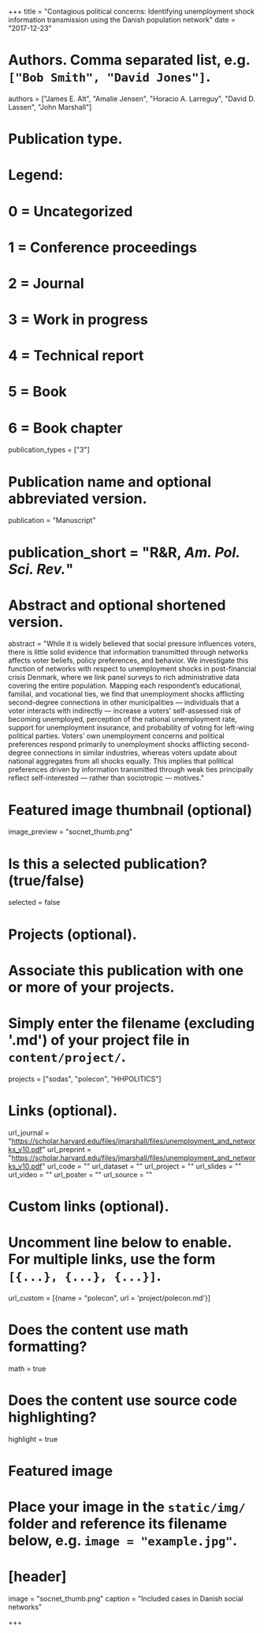 +++
title = "Contagious political concerns: Identifying unemployment shock information transmission using the Danish population network"
date = "2017-12-23"

# Authors. Comma separated list, e.g. `["Bob Smith", "David Jones"]`.
authors = ["James E. Alt", "Amalie Jensen", "Horacio A. Larreguy", "David D. Lassen", "John Marshall"]

# Publication type.
# Legend:
# 0 = Uncategorized
# 1 = Conference proceedings
# 2 = Journal
# 3 = Work in progress
# 4 = Technical report
# 5 = Book
# 6 = Book chapter
publication_types = ["3"]

# Publication name and optional abbreviated version.
publication = "Manuscript"
# publication_short = "R&R, *Am. Pol. Sci. Rev.*"

# Abstract and optional shortened version.
abstract = "While it is widely believed that social pressure influences voters, there is little solid evidence that information transmitted through networks affects voter beliefs, policy preferences, and behavior. We investigate this function of networks with respect to unemployment shocks in post-financial crisis Denmark, where we link panel surveys to rich administrative data covering the entire population. Mapping each respondent’s educational, familial, and vocational ties, we find that unemployment shocks afflicting second-degree connections in other municipalities — individuals that a voter interacts with indirectly — increase a voters’ self-assessed risk of becoming unemployed, perception of the national unemployment rate, support for unemployment insurance, and probability of voting for left-wing political parties. Voters’ own unemployment concerns and political preferences respond primarily to unemployment shocks afflicting second-degree connections in similar industries, whereas voters update about national aggregates from all shocks equally. This implies that political preferences driven by information transmitted through weak ties principally reflect self-interested — rather than sociotropic — motives."

# Featured image thumbnail (optional)
image_preview = "socnet_thumb.png"

# Is this a selected publication? (true/false)
selected = false

# Projects (optional).
#   Associate this publication with one or more of your projects.
#   Simply enter the filename (excluding '.md') of your project file in `content/project/`.
projects = ["sodas", "polecon", "HHPOLITICS"]

# Links (optional).
url_journal = "https://scholar.harvard.edu/files/jmarshall/files/unemployment_and_networks_v10.pdf"
url_preprint = "https://scholar.harvard.edu/files/jmarshall/files/unemployment_and_networks_v10.pdf"
url_code = ""
url_dataset = ""
url_project = ""
url_slides = ""
url_video = ""
url_poster = ""
url_source = ""

# Custom links (optional).
#   Uncomment line below to enable. For multiple links, use the form `[{...}, {...}, {...}]`.
url_custom = [{name = "polecon", url = 'project/polecon.md'}]

# Does the content use math formatting?
math = true

# Does the content use source code highlighting?
highlight = true

# Featured image
# Place your image in the `static/img/` folder and reference its filename below, e.g. `image = "example.jpg"`.
# [header]
image = "socnet_thumb.png"
caption = "Included cases in Danish social networks"

+++
